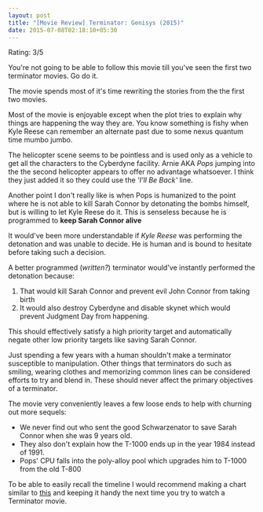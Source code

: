 ```yaml
---
layout: post
title: "[Movie Review] Terminator: Genisys (2015)"
date: 2015-07-08T02:18:10+05:30
---
```


Rating: 3/5

You're not going to be able to follow this movie till you've seen the first two terminator movies.
Go do it.

The movie spends most of it's time rewriting the stories from the the first two movies.

Most of the movie is enjoyable except when the plot tries to explain why things are happening the way they are.
You know something is fishy when Kyle Reese can remember an alternate past due to some nexus quantum time mumbo jumbo.

The helicopter scene seems to be pointless and is used only as a vehicle to get all the characters to the Cyberdyne facility.
Arnie AKA *Pops* jumping into the the second helicopter appears to offer no advantage whatsoever.
I think they just added it so they could use the *'I'll Be Back'* line.

Another point I don't really like is when Pops is humanized to the point where he is not able to kill Sarah Connor by detonating the bombs himself, but is willing to let Kyle Reese do it.
This is senseless because he is programmed to **keep Sarah Connor alive**

It would've been more understandable if *Kyle Reese* was performing the detonation and was unable to decide.
He is human and is bound to hesitate before taking such a decision.

A better programmed (*written?*) terminator would've instantly performed the detonation because:

 1. That would kill Sarah Connor and prevent evil John Connor from taking birth
 3. It would also destroy Cyberdyne and disable skynet which would prevent Judgment Day from happening.

This should effectively satisfy a high priority target and automatically negate other low priority targets like saving Sarah Connor.

Just spending a few years with a human shouldn't make a terminator susceptible to manipulation.
Other things that terminators do such as smiling, wearing clothes and memorizing common lines can be considered efforts to try and blend in.
These should never affect the primary objectives of a terminator.

The movie very conveniently leaves a few loose ends to help with churning out more sequels:

 * We never find out who sent the good Schwarzenator to save Sarah Connor when she was 9 years old.
 * They also don't explain how the T-1000 ends up in the year 1984 instead of 1991.
 * Pops' CPU falls into the poly-alloy pool which upgrades him to T-1000 from the old T-800

To be able to easily recall the timeline I would recommend making a chart similar to [this](https://xkcd.com/657/) and keeping it handy the next time you try to watch a Terminator movie.
